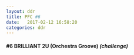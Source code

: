 ```yaml
---
layout: ddr
title: PFC #6
date:   2017-02-12 16:58:20
categories: ddr
---
```

#### **#6** BRILLIANT 2U (Orchestra Groove) _(challenge)_

